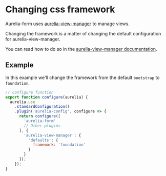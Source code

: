 # Changing css framework
Aurelia-form uses [aurelia-view-manager](https://aurelia-view-manager.spoonx.org/) to manage views.

Changing the framework is a matter of changing the default configuration for aurelia-view-manager.

You can read how to do so in the [aurelia-view-manager documentation](https://aurelia-view-manager.spoonx.org/defaults.html).

## Example
In this example we'll change the framework from the default `bootstrap` to `foundation`.

```js
// Configure function
export function configure(aurelia) {
  aurelia.use
    .standardConfiguration()
    .plugin('aurelia-config', configure => {
      return configure([
        'aurelia-form'
        // Other plugins
      ], {
        'aurelia-view-manager': {
          'defaults': {
            framework: 'foundation'
          }
        }
      });
    });
}
```
